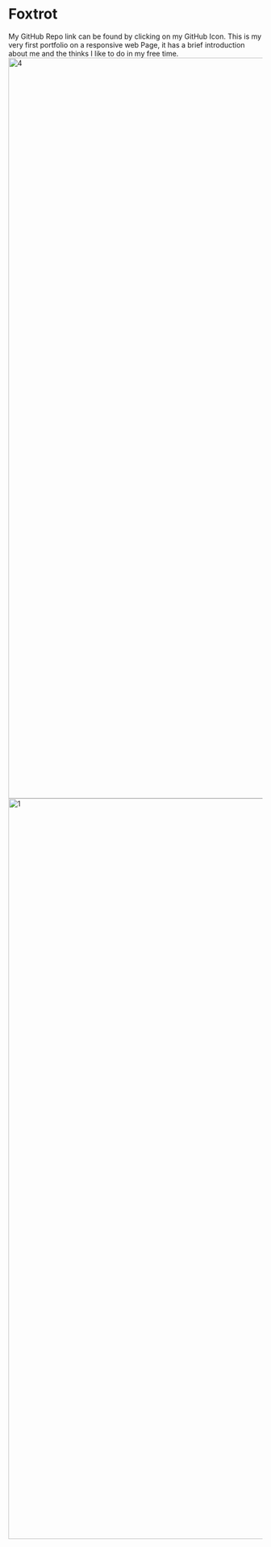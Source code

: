 # Foxtrot
My GitHub Repo link can be found by clicking on my GitHub Icon.
This is my very first portfolio on a responsive web Page, it has a brief introduction about me and the thinks I like to do in my free time. 
<img width="1470" alt="4" src="https://user-images.githubusercontent.com/92462575/194947516-3c3fbac2-a793-4c61-a365-30eabb8481fd.png">
<img width="1470" alt="1" src="https://user-images.githubusercontent.com/92462575/194947652-13b48942-dcd9-4bf8-8ecd-006972b19cf3.png">
